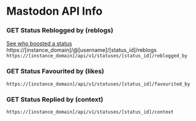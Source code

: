 # Mastodon API Info
### GET Status Reblogged by (reblogs)
[See who boosted a status](https://docs.joinmastodon.org/methods/statuses/#reblogged_by)<br>
https://[instance_domain]/@[username]/[status_id]/reblogs<br>
`https://[instance_domain]/api/v1/statuses/[status_id]/reblogged_by`
### GET Status Favourited by (likes)
`https://[instance_domain]/api/v1/statuses/[status_id]/favourited_by`
### GET Status Replied by (context)
`https://[instance_domain]/api/v1/statuses/[status_id]/context`

